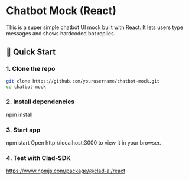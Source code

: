 # Chatbot Mock (React)

This is a super simple chatbot UI mock built with React. It lets users type messages and shows hardcoded bot replies.

## 🚀 Quick Start

### 1. Clone the repo
```bash
git clone https://github.com/yourusername/chatbot-mock.git
cd chatbot-mock
```

### 2. Install dependencies
npm install

### 3. Start app
npm start
Open http://localhost:3000 to view it in your browser.

### 4. Test with Clad-SDK
https://www.npmjs.com/package/@clad-ai/react